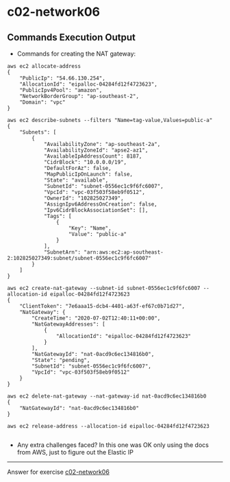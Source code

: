 # c02-network06

## Commands Execution Output

- Commands for creating the NAT gateway:
```
aws ec2 allocate-address
{
    "PublicIp": "54.66.130.254",
    "AllocationId": "eipalloc-04284fd12f4723623",
    "PublicIpv4Pool": "amazon",
    "NetworkBorderGroup": "ap-southeast-2",
    "Domain": "vpc"
}

aws ec2 describe-subnets --filters "Name=tag-value,Values=public-a"
{
    "Subnets": [
        {
            "AvailabilityZone": "ap-southeast-2a",
            "AvailabilityZoneId": "apse2-az1",
            "AvailableIpAddressCount": 8187,
            "CidrBlock": "10.0.0.0/19",
            "DefaultForAz": false,
            "MapPublicIpOnLaunch": false,
            "State": "available",
            "SubnetId": "subnet-0556ec1c9f6fc6007",
            "VpcId": "vpc-03f503f58eb9f0512",
            "OwnerId": "102825027349",
            "AssignIpv6AddressOnCreation": false,
            "Ipv6CidrBlockAssociationSet": [],
            "Tags": [
                {
                    "Key": "Name",
                    "Value": "public-a"
                }
            ],
            "SubnetArn": "arn:aws:ec2:ap-southeast-2:102825027349:subnet/subnet-0556ec1c9f6fc6007"
        }
    ]
}

aws ec2 create-nat-gateway --subnet-id subnet-0556ec1c9f6fc6007 --allocation-id eipalloc-04284fd12f4723623
{
    "ClientToken": "7e6aaa15-dcb4-4401-a63f-ef67c0b71d27",
    "NatGateway": {
        "CreateTime": "2020-07-02T12:40:11+00:00",
        "NatGatewayAddresses": [
            {
                "AllocationId": "eipalloc-04284fd12f4723623"
            }
        ],
        "NatGatewayId": "nat-0acd9c6ec134816b0",
        "State": "pending",
        "SubnetId": "subnet-0556ec1c9f6fc6007",
        "VpcId": "vpc-03f503f58eb9f0512"
    }
}

aws ec2 delete-nat-gateway --nat-gateway-id nat-0acd9c6ec134816b0
{
    "NatGatewayId": "nat-0acd9c6ec134816b0"
}

aws ec2 release-address --allocation-id eipalloc-04284fd12f4723623


```

- Any extra challenges faced?
In this one was OK only using the docs from AWS, just to figure out the Elastic IP


<!-- Don't change anything below this point-->
***
Answer for exercise [c02-network06](https://github.com/devopsacademyau/academy/blob/893381c6f0b69434d9e8597d3d4b1c17f9bc1371/classes/02class/exercises/c02-network06/README.md)